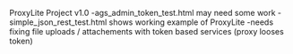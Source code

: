 ProxyLite Project v1.0
	-ags_admin_token_test.html may need some work
	-simple_json_rest_test.html shows working example of ProxyLite
	-needs fixing file uploads / attachements with token based services (proxy looses token)